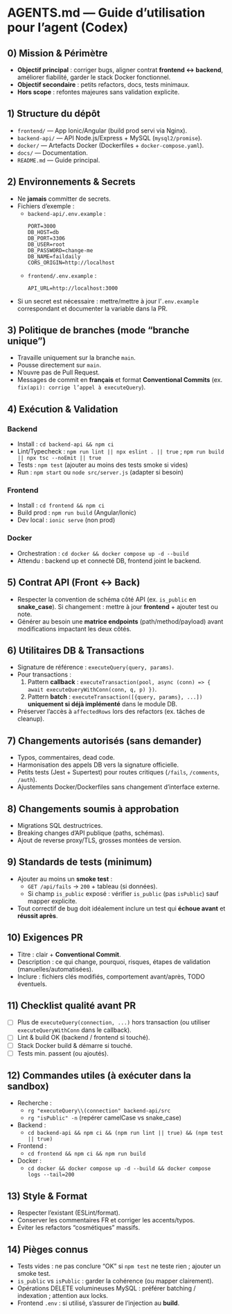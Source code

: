 # AGENTS.md — Guide d’utilisation pour l’agent (Codex)

## 0) Mission & Périmètre
- **Objectif principal** : corriger bugs, aligner contrat **frontend ↔ backend**, améliorer fiabilité, garder le stack Docker fonctionnel.
- **Objectif secondaire** : petits refactors, docs, tests minimaux.
- **Hors scope** : refontes majeures sans validation explicite.

## 1) Structure du dépôt
- `frontend/` — App Ionic/Angular (build prod servi via Nginx).
- `backend-api/` — API Node.js/Express + MySQL (`mysql2/promise`).
- `docker/` — Artefacts Docker (Dockerfiles + `docker-compose.yaml`).
- `docs/` — Documentation.
- `README.md` — Guide principal.

## 2) Environnements & Secrets
- Ne **jamais** committer de secrets.
- Fichiers d’exemple :
  - `backend-api/.env.example` :
    ```
    PORT=3000
    DB_HOST=db
    DB_PORT=3306
    DB_USER=root
    DB_PASSWORD=change-me
    DB_NAME=faildaily
    CORS_ORIGIN=http://localhost
    ```
  - `frontend/.env.example` :
    ```
    API_URL=http://localhost:3000
    ```
- Si un secret est nécessaire : mettre/mettre à jour l’`.env.example` correspondant et documenter la variable dans la PR.

## 3) Politique de branches (mode “branche unique”)
- Travaille uniquement sur la branche `main`.
- Pousse directement sur `main`.
- N’ouvre pas de Pull Request.
- Messages de commit en **français** et format **Conventional Commits** (ex. `fix(api): corrige l’appel à executeQuery`).


## 4) Exécution & Validation
### Backend
- Install : `cd backend-api && npm ci`
- Lint/Typecheck : `npm run lint || npx eslint . || true` ; `npm run build || npx tsc --noEmit || true`
- Tests : `npm test` (ajouter au moins des tests smoke si vides)
- Run : `npm start` ou `node src/server.js` (adapter si besoin)

### Frontend
- Install : `cd frontend && npm ci`
- Build prod : `npm run build` (Angular/Ionic)
- Dev local : `ionic serve` (non prod)

### Docker
- Orchestration : `cd docker && docker compose up -d --build`
- Attendu : backend up et connecté DB, frontend joint le backend.

## 5) Contrat API (Front ↔ Back)
- Respecter la convention de schéma côté API (ex. `is_public` en **snake_case**). Si changement : mettre à jour **frontend** + ajouter test ou note.
- Générer au besoin une **matrice endpoints** (path/method/payload) avant modifications impactant les deux côtés.

## 6) Utilitaires DB & Transactions
- Signature de référence : `executeQuery(query, params)`.
- Pour transactions :
  1) Pattern **callback** : `executeTransaction(pool, async (conn) => { await executeQueryWithConn(conn, q, p) })`.
  2) Pattern **batch** : `executeTransaction([{query, params}, ...])` **uniquement si déjà implémenté** dans le module DB.
- Préserver l’accès à `affectedRows` lors des refactors (ex. tâches de cleanup).

## 7) Changements autorisés (sans demander)
- Typos, commentaires, dead code.
- Harmonisation des appels DB vers la signature officielle.
- Petits tests (Jest + Supertest) pour routes critiques (`/fails`, `/comments`, `/auth`).
- Ajustements Docker/Dockerfiles sans changement d’interface externe.

## 8) Changements soumis à approbation
- Migrations SQL destructrices.
- Breaking changes d’API publique (paths, schémas).
- Ajout de reverse proxy/TLS, grosses montées de version.

## 9) Standards de tests (minimum)
- Ajouter au moins un **smoke test** :
  - `GET /api/fails` → `200` + tableau (si données).
  - Si champ `is_public` exposé : vérifier `is_public` (pas `isPublic`) sauf mapper explicite.
- Tout correctif de bug doit idéalement inclure un test qui **échoue avant** et **réussit après**.

## 10) Exigences PR
- Titre : clair + **Conventional Commit**.
- Description : ce qui change, pourquoi, risques, étapes de validation (manuelles/automatisées).
- Inclure : fichiers clés modifiés, comportement avant/après, TODO éventuels.

## 11) Checklist qualité avant PR
- [ ] Plus de `executeQuery(connection, ...)` hors transaction (ou utiliser `executeQueryWithConn` dans le callback).
- [ ] Lint & build OK (backend / frontend si touché).
- [ ] Stack Docker build & démarre si touché.
- [ ] Tests min. passent (ou ajoutés).

## 12) Commandes utiles (à exécuter dans la sandbox)
- Recherche :
  - `rg "executeQuery\\(connection" backend-api/src`
  - `rg "isPublic" -n` (repérer camelCase vs snake_case)
- Backend :
  - `cd backend-api && npm ci && (npm run lint || true) && (npm test || true)`
- Frontend :
  - `cd frontend && npm ci && npm run build`
- Docker :
  - `cd docker && docker compose up -d --build && docker compose logs --tail=200`

## 13) Style & Format
- Respecter l’existant (ESLint/format).
- Conserver les commentaires FR et corriger les accents/typos.
- Éviter les refactors “cosmétiques” massifs.

## 14) Pièges connus
- Tests vides : ne pas conclure “OK” si `npm test` ne teste rien ; ajouter un smoke test.
- `is_public` vs `isPublic` : garder la cohérence (ou mapper clairement).
- Opérations DELETE volumineuses MySQL : préférer batching / indexation ; attention aux locks.
- Frontend `.env` : si utilisé, s’assurer de l’injection au **build**.


